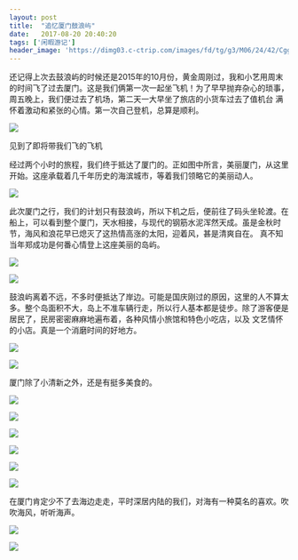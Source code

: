 ```yaml
---
layout: post
title:  "追忆厦门鼓浪屿"
date:   2017-08-20 20:40:20
tags: ['闲暇游记']
header_image: 'https://dimg03.c-ctrip.com/images/fd/tg/g3/M06/24/42/CggYG1YDjVOAYL5HAAuB_J_Kaao324_R_1600_10000_Mtg_7.jpg'
---
```


还记得上次去鼓浪屿的时候还是2015年的10月份，黄金周刚过，我和小艺用周末的时间飞了过去厦门。这是我们俩第一次一起坐飞机！为了早早抛弃杂心的琐事，周五晚上，我们便过去了机场，第二天一大早坐了旅店的小货车过去了值机台
满怀着激动和紧张的心情。第一次自己登机，总算是顺利。

![](./1.JPG)

见到了即将带我们飞的飞机

经过两个小时的旅程，我们终于抵达了厦门的。正如图中所言，美丽厦门，从这里开始。这座承载着几千年历史的海滨城市，等着我们领略它的美丽动人。

![](./2.JPG)


此次厦门之行，我们的计划只有鼓浪屿，所以下机之后，便前往了码头坐轮渡。在船上，可以看到整个厦门，天水相接，与现代的钢筋水泥浑然天成。虽是金秋时节，海风和浪花早已熄灭了这热情高涨的太阳，迎着风，甚是清爽自在。
真不知当年郑成功是何番心情登上这座美丽的岛屿。

![](./3.JPG)


![](./7.JPG)

鼓浪屿离着不远，不多时便抵达了岸边。可能是国庆刚过的原因，这里的人不算太多。整个岛面积不大，岛上不准车辆行走，所以行人基本都是徒步。除了游客便是居民了，民房密密麻麻地遍布着，各种风情小旅馆和特色小吃店，以及
文艺情怀的小店。真是一个消磨时间的好地方。

![](./14.JPG)

![](./15.JPG)

厦门除了小清新之外，还是有挺多美食的。

![](./5.JPG)

![](./6.JPG)

![](./10.JPG)

![](./11.JPG)

![](./12.JPG)

![](./13.JPG)

在厦门肯定少不了去海边走走，平时深居内陆的我们，对海有一种莫名的喜欢。吹吹海风，听听海声。

![](./16.JPG)

![](./17.JPG)